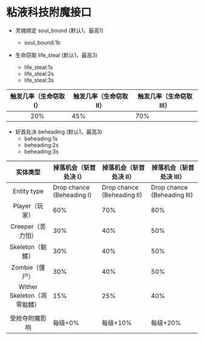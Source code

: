 # 粘液科技附魔接口

* 灵魂绑定 soul_bound (默认1，最高1)
    * soul_bound:1b


* 生命窃取 life_steal (默认1，最高3)
    * life_steal:1s
    * life_steal:2s
    * life_steal:3s

| 触发几率（生命窃取 I） | 触发几率（生命窃取 II） | 触发几率（生命窃取 III） |
| :----: | ---- | ---- |
| 20% | 45% | 70% |


* 斩首处决 beheading (默认1，最高3)
    * beheading:1s
    * beheading:2s
    * beheading:3s

| 实体类型 | 掉落机会（斩首处决 I） |  掉落机会（斩首处决 II）  |  掉落机会（斩首处决 III）  |
| :----: | ---- | ---- | ---- |
| Entity type | Drop chance (Beheading I) | Drop chance (Beheading II) | Drop chance (Beheading III) |
| Player（玩家） | 60% | 70% | 80% |
| Creeper（苦力怕） | 30% | 40% | 50% |
| Skeleton（骷髅） | 30% | 40% | 50% |
| Zombie（僵尸） | 30% | 40% | 50% |
| Wither Skeleton（凋零骷髅） | 15% | 25% | 40% |
|  |  |  |  |
| 受抢夺附魔影响 | 每级+0% | 每级+10% | 每级+20% |
